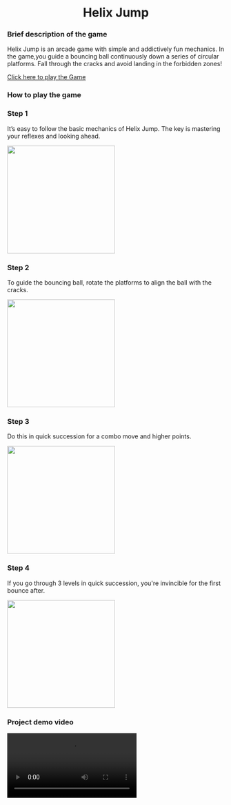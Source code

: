 <!DOCTYPE html>
<html>
<head>
<title>Helix Jump Tutorial</title>
</head>
<body>

<head>
  <link href="style. css" rel="stylesheet" ></link>
</head>

<h1 align="center">Helix Jump</h1>
  
<h3>Brief description of the game</h3>
<p>Helix Jump is an arcade game with simple and addictively fun mechanics. In the   game,you guide a bouncing ball continuously down a series of circular platforms.   Fall through the cracks and avoid landing in the forbidden zones!</p>
<a href=https://www.crazygames.com/game/helix-jump>Click here to play the Game</a>

<h3>How to play the game</h3>
<h3>Step 1</h3>
<p>It’s easy to follow the basic mechanics of Helix Jump. The key is mastering your reflexes and looking ahead.</p>
<img src="https://github.com/EmmanuelKadree/Emmanuel-Kadree/assets/147099993/f8743141-ed3c-43fa-9fd2-4a22b961827e.jpg" width="250" height="250"/>

<h3>Step 2</h3>
<p>To guide the bouncing ball, rotate the platforms to align the ball with the cracks.</p>
<img src="https://github.com/EmmanuelKadree/Emmanuel-Kadree/assets/147099993/8faf06bb-ae20-4837-84cb-2a2395215223.jpg" width="250" height="250"/>

<h3>Step 3</h3>
<p>Do this in quick succession for a combo move and higher points.</p>
<img src="https://github.com/EmmanuelKadree/Emmanuel-Kadree/assets/147099993/0751d8d8-e485-4d58-8272-55ae559b2039.jpg" width="250" height="250"/>

<h3>Step 4</h3>
<p>If you go through 3 levels in quick succession, you're invincible for the first bounce after.</p>
<img src="https://github.com/EmmanuelKadree/Emmanuel-Kadree/assets/147099993/aeab4394-3e61-4465-bc77-a6ac799fb590.jpg" width="250" height="250"/>

<h3> Project demo video </h3>
<section>
<video src="https://github.com/EmmanuelKadree/Emmanuel-Kadree/assets/147099993/83176737-4e3a-4dd4-b692-6e7b5f0ebcae.mp4"></video>
</section>

</body>
</html> 

